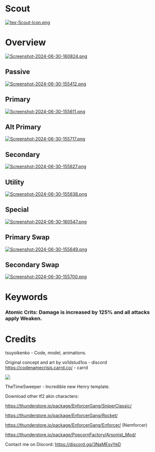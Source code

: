 # Scout

[![tex-Scout-Icon.png](https://i.postimg.cc/15LG0gn5/tex-Scout-Icon.png)]()

# Overview

[![Screenshot-2024-06-30-160824.png](https://i.postimg.cc/G2NqVbhc/Screenshot-2024-06-30-160824.png)]()

## Passive

[![Screenshot-2024-06-30-155412.png](https://i.postimg.cc/GmwD8ZV4/Screenshot-2024-06-30-155412.png)]()

## Primary

[![Screenshot-2024-06-30-155611.png](https://i.postimg.cc/y8yTV1x1/Screenshot-2024-06-30-155611.png)]()

## Alt Primary

[![Screenshot-2024-06-30-155717.png](https://i.postimg.cc/65dPvNqS/Screenshot-2024-06-30-155717.png)]()

## Secondary

[![Screenshot-2024-06-30-155627.png](https://i.postimg.cc/43KnWPrD/Screenshot-2024-06-30-155627.png)]()

## Utility

[![Screenshot-2024-06-30-155638.png](https://i.postimg.cc/hGRNYPwK/Screenshot-2024-06-30-155638.png)]()

## Special

[![Screenshot-2024-06-30-160547.png](https://i.postimg.cc/Jhp1bk6s/Screenshot-2024-06-30-160547.png)]()

## Primary Swap

[![Screenshot-2024-06-30-155649.png](https://i.postimg.cc/FHyT7bWQ/Screenshot-2024-06-30-155649.png)]()

## Secondary Swap

[![Screenshot-2024-06-30-155700.png](https://i.postimg.cc/7hJVDSGd/Screenshot-2024-06-30-155700.png)]()

# Keywords

### Atomic Crits: Damage is increased by 125% and all attacks apply Weaken.

# Credits

tsuyoikenko - Code, model, animations.

Original concept and art by vo1dstud1os - discord https://codenamecrisis.carrd.co/ - carrd

[![](https://i.postimg.cc/7LXH6zfD/Abyssal-Wars.png)]()

TheTimeSweeper - Incredible new Henry template.

Download other tf2 akin characters: 

https://thunderstore.io/package/EnforcerGang/SniperClassic/

https://thunderstore.io/package/EnforcerGang/Rocket/

https://thunderstore.io/package/EnforcerGang/Enforcer/ (Nemforcer)

https://thunderstore.io/package/PopcornFactory/Arsonist_Mod/ 

Contact me on Discord: https://discord.gg/3NaMEsvYeD